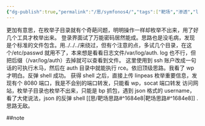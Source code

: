 ```yaml
---
{"dg-publish":true,"permalink":"/思/symfonos4/","tags":["靶场","渗透","linux","vulnhub"]}
---
```


更加有意思，在枚举子目录就有个奇葩问题，明明操作一样却枚举不出来，用了好几个工具才枚举出来。
登录界面试了万能密码居然能成。思路也是没毛病，发现是个标准的文件包含。用../../../来绕过，但有个注意的点，多试几个目录，在这个/etc/passwd 就用不了，本来想是看看日志文件/var/log/auth. log 也不行，但把后缀（/var/log/auth）去掉就可以查看到文件。
这里使用到 ssh 账户改成一句话的可执行木马，然后在 auth 目录中就能执行 rce。依旧顶级思路。我看了 wp 才明白。反弹 shell 成功。
获得 shell 之后，直接上传 linpeas 枚举重要信息，发现有个 8080 端口，我是不会别的端口转发，只能看 wp，socat 端口转发
访问网站，枚举子目录也枚举不出来，只能是 bp 抓包，遇到 json 格式的 username，看了大佬说法，json 的反弹 shell [[思/靶场思路#^1684e8\|靶场思路#^1684e8]]  .思路无敌。


##note


